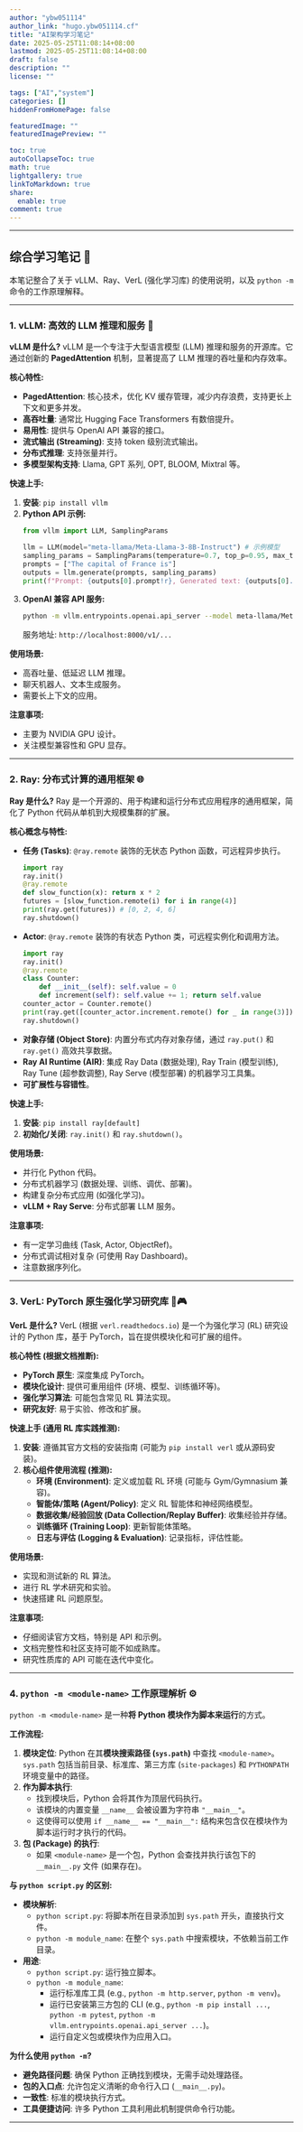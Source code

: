 ```yaml
---
author: "ybw051114"
author_link: "hugo.ybw051114.cf"
title: "AI架构学习笔记"
date: 2025-05-25T11:08:14+08:00
lastmod: 2025-05-25T11:08:14+08:00
draft: false
description: ""
license: ""

tags: ["AI","system"]
categories: []
hiddenFromHomePage: false

featuredImage: ""
featuredImagePreview: ""

toc: true
autoCollapseToc: true
math: true
lightgallery: true
linkToMarkdown: true
share:
  enable: true
comment: true
---
```



---

## 综合学习笔记 📝

本笔记整合了关于 vLLM、Ray、VerL (强化学习库) 的使用说明，以及 `python -m` 命令的工作原理解释。

---

### 1. vLLM: 高效的 LLM 推理和服务 🚀

**vLLM 是什么?**
vLLM 是一个专注于大型语言模型 (LLM) 推理和服务的开源库。它通过创新的 **PagedAttention** 机制，显著提高了 LLM 推理的吞吐量和内存效率。

**核心特性:**
* **PagedAttention**: 核心技术，优化 KV 缓存管理，减少内存浪费，支持更长上下文和更多并发。
* **高吞吐量**: 通常比 Hugging Face Transformers 有数倍提升。
* **易用性**: 提供与 OpenAI API 兼容的接口。
* **流式输出 (Streaming)**: 支持 token 级别流式输出。
* **分布式推理**: 支持张量并行。
* **多模型架构支持**: Llama, GPT 系列, OPT, BLOOM, Mixtral 等。

**快速上手:**
1.  **安装**: `pip install vllm`
2.  **Python API 示例:**
    ```python
    from vllm import LLM, SamplingParams

    llm = LLM(model="meta-llama/Meta-Llama-3-8B-Instruct") # 示例模型
    sampling_params = SamplingParams(temperature=0.7, top_p=0.95, max_tokens=256)
    prompts = ["The capital of France is"]
    outputs = llm.generate(prompts, sampling_params)
    print(f"Prompt: {outputs[0].prompt!r}, Generated text: {outputs[0].outputs[0].text!r}")
    ```
3.  **OpenAI 兼容 API 服务:**
    ```bash
    python -m vllm.entrypoints.openai.api_server --model meta-llama/Meta-Llama-3-8B-Instruct
    ```
    服务地址: `http://localhost:8000/v1/...`

**使用场景:**
* 高吞吐量、低延迟 LLM 推理。
* 聊天机器人、文本生成服务。
* 需要长上下文的应用。

**注意事项:**
* 主要为 NVIDIA GPU 设计。
* 关注模型兼容性和 GPU 显存。

---

### 2. Ray: 分布式计算的通用框架 🌐

**Ray 是什么?**
Ray 是一个开源的、用于构建和运行分布式应用程序的通用框架，简化了 Python 代码从单机到大规模集群的扩展。

**核心概念与特性:**
* **任务 (Tasks)**: `@ray.remote` 装饰的无状态 Python 函数，可远程异步执行。
    ```python
    import ray
    ray.init()
    @ray.remote
    def slow_function(x): return x * 2
    futures = [slow_function.remote(i) for i in range(4)]
    print(ray.get(futures)) # [0, 2, 4, 6]
    ray.shutdown()
    ```
* **Actor**: `@ray.remote` 装饰的有状态 Python 类，可远程实例化和调用方法。
    ```python
    import ray
    ray.init()
    @ray.remote
    class Counter:
        def __init__(self): self.value = 0
        def increment(self): self.value += 1; return self.value
    counter_actor = Counter.remote()
    print(ray.get([counter_actor.increment.remote() for _ in range(3)])) # [1, 2, 3]
    ray.shutdown()
    ```
* **对象存储 (Object Store)**: 内置分布式内存对象存储，通过 `ray.put()` 和 `ray.get()` 高效共享数据。
* **Ray AI Runtime (AIR)**: 集成 Ray Data (数据处理), Ray Train (模型训练), Ray Tune (超参数调整), Ray Serve (模型部署) 的机器学习工具集。
* **可扩展性与容错性**。

**快速上手:**
1.  **安装**: `pip install ray[default]`
2.  **初始化/关闭**: `ray.init()` 和 `ray.shutdown()`。

**使用场景:**
* 并行化 Python 代码。
* 分布式机器学习 (数据处理、训练、调优、部署)。
* 构建复杂分布式应用 (如强化学习)。
* **vLLM + Ray Serve**: 分布式部署 LLM 服务。

**注意事项:**
* 有一定学习曲线 (Task, Actor, ObjectRef)。
* 分布式调试相对复杂 (可使用 Ray Dashboard)。
* 注意数据序列化。

---

### 3. VerL: PyTorch 原生强化学习研究库 🤖🎮

**VerL 是什么?**
VerL (根据 `verl.readthedocs.io`) 是一个为强化学习 (RL) 研究设计的 Python 库，基于 PyTorch，旨在提供模块化和可扩展的组件。

**核心特性 (根据文档推断):**
* **PyTorch 原生**: 深度集成 PyTorch。
* **模块化设计**: 提供可重用组件 (环境、模型、训练循环等)。
* **强化学习算法**: 可能包含常见 RL 算法实现。
* **研究友好**: 易于实验、修改和扩展。

**快速上手 (通用 RL 库实践推测):**
1.  **安装**: 遵循其官方文档的安装指南 (可能为 `pip install verl` 或从源码安装)。
2.  **核心组件使用流程 (推测):**
    * **环境 (Environment)**: 定义或加载 RL 环境 (可能与 Gym/Gymnasium 兼容)。
    * **智能体/策略 (Agent/Policy)**: 定义 RL 智能体和神经网络模型。
    * **数据收集/经验回放 (Data Collection/Replay Buffer)**: 收集经验并存储。
    * **训练循环 (Training Loop)**: 更新智能体策略。
    * **日志与评估 (Logging & Evaluation)**: 记录指标，评估性能。

**使用场景:**
* 实现和测试新的 RL 算法。
* 进行 RL 学术研究和实验。
* 快速搭建 RL 问题原型。

**注意事项:**
* 仔细阅读官方文档，特别是 API 和示例。
* 文档完整性和社区支持可能不如成熟库。
* 研究性质库的 API 可能在迭代中变化。

---

### 4. `python -m <module-name>` 工作原理解析 ⚙️

`python -m <module-name>` 是一种**将 Python 模块作为脚本来运行**的方式。

**工作流程:**
1.  **模块定位**: Python 在其**模块搜索路径 (`sys.path`)** 中查找 `<module-name>`。`sys.path` 包括当前目录、标准库、第三方库 (`site-packages`) 和 `PYTHONPATH` 环境变量中的路径。
2.  **作为脚本执行**:
    * 找到模块后，Python 会将其作为顶层代码执行。
    * 该模块的内置变量 `__name__` 会被设置为字符串 ` "__main__" `。
    * 这使得可以使用 `if __name__ == "__main__":` 结构来包含仅在模块作为脚本运行时才执行的代码。
3.  **包 (Package) 的执行**:
    * 如果 `<module-name>` 是一个包，Python 会查找并执行该包下的 `__main__.py` 文件 (如果存在)。

**与 `python script.py` 的区别:**
* **模块解析**:
    * `python script.py`: 将脚本所在目录添加到 `sys.path` 开头，直接执行文件。
    * `python -m module_name`: 在整个 `sys.path` 中搜索模块，不依赖当前工作目录。
* **用途**:
    * `python script.py`: 运行独立脚本。
    * `python -m module_name`:
        * 运行标准库工具 (e.g., `python -m http.server`, `python -m venv`)。
        * 运行已安装第三方包的 CLI (e.g., `python -m pip install ...`, `python -m pytest`, `python -m vllm.entrypoints.openai.api_server ...`)。
        * 运行自定义包或模块作为应用入口。

**为什么使用 `python -m`?**
* **避免路径问题**: 确保 Python 正确找到模块，无需手动处理路径。
* **包的入口点**: 允许包定义清晰的命令行入口 (`__main__.py`)。
* **一致性**: 标准的模块执行方式。
* **工具便捷访问**: 许多 Python 工具利用此机制提供命令行功能。

---